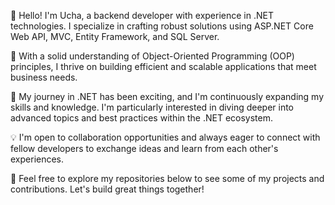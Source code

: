 👋 Hello! I'm Ucha, a backend developer with experience in .NET technologies. I specialize in crafting robust solutions using ASP.NET Core Web API, MVC, Entity Framework, and SQL Server.

🚀 With a solid understanding of Object-Oriented Programming (OOP) principles, I thrive on building efficient and scalable applications that meet business needs.

🔧 My journey in .NET has been exciting, and I'm continuously expanding my skills and knowledge. I'm particularly interested in diving deeper into advanced topics and best practices within the .NET ecosystem.

💡 I'm open to collaboration opportunities and always eager to connect with fellow developers to exchange ideas and learn from each other's experiences.

🔗 Feel free to explore my repositories below to see some of my projects and contributions. Let's build great things together!

<!---
gwynbleidd0014/gwynbleidd0014 is a ✨ special ✨ repository because its `README.md` (this file) appears on your GitHub profile.
You can click the Preview link to take a look at your changes.
--->
